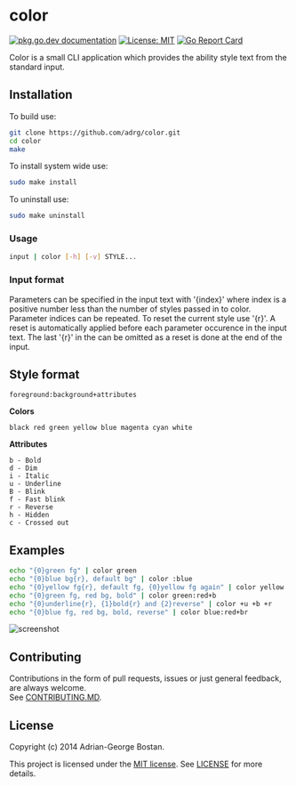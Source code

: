 color
=====
[![pkg.go.dev documentation](https://img.shields.io/badge/go.dev-reference-007d9c?logo=go&logoColor=white)](https://pkg.go.dev/github.com/adrg/color)
[![License: MIT](https://img.shields.io/github/license/adrg/splash)](http://opensource.org/licenses/MIT)
[![Go Report Card](https://goreportcard.com/badge/github.com/adrg/color)](https://goreportcard.com/report/github.com/adrg/color)

Color is a small CLI application which provides the ability style text
from the standard input.

## Installation

To build use:
```sh
git clone https://github.com/adrg/color.git
cd color
make
```

To install system wide use:
```sh
sudo make install
```

To uninstall use:
```sh
sudo make uninstall
```

### Usage
```sh
input | color [-h] [-v] STYLE...
```

### Input format
Parameters can be specified in the input text with '{index}' where index
is a positive number less than the number of styles passed in to color.
Parameter indices can be repeated. To reset the current style use '{r}'.
A reset is automatically applied before each parameter occurence in the
input text. The last '{r}' in the can be omitted as a reset is done at
the end of the input.

## Style format
```
foreground:background+attributes
```

**Colors**
```
black red green yellow blue magenta cyan white
```

**Attributes**
```
b - Bold
d - Dim
i - Italic
u - Underline
B - Blink
f - Fast blink
r - Reverse
h - Hidden
c - Crossed out
```

## Examples
```sh
echo "{0}green fg" | color green
echo "{0}blue bg{r}, default bg" | color :blue
echo "{0}yellow fg{r}, default fg, {0}yellow fg again" | color yellow
echo "{0}green fg, red bg, bold" | color green:red+b
echo "{0}underline{r}, {1}bold{r} and {2}reverse" | color +u +b +r
echo "{0}blue fg, red bg, bold, reverse" | color blue:red+br
````
![screenshot](https://raw.githubusercontent.com/adrg/adrg.github.io/master/assets/projects/color/screenshot.png)

## Contributing

Contributions in the form of pull requests, issues or just general feedback,
are always welcome.  
See [CONTRIBUTING.MD](CONTRIBUTING.md).

## License

Copyright (c) 2014 Adrian-George Bostan.

This project is licensed under the [MIT license](http://opensource.org/licenses/MIT).
See [LICENSE](LICENSE) for more details.
